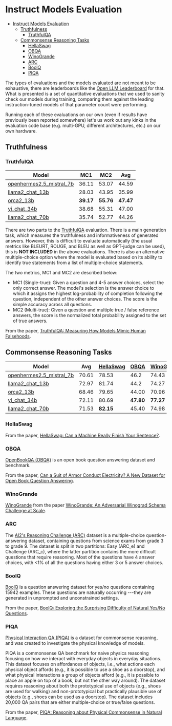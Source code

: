 # Instruct Models Evaluation

- [Instruct Models Evaluation](#instruct-models-evaluation)
  - [Truthfulness](#truthfulness)
    - [TruthfulQA](#truthfulqa)
  - [Commonsense Reasoning Tasks](#commonsense-reasoning-tasks)
    - [HellaSwag](#hellaswag)
    - [OBQA](#obqa)
    - [WinoGrande](#winogrande)
    - [ARC](#arc)
    - [BoolQ](#boolq)
    - [PIQA](#piqa)

The types of evaluations and the models evaluated are not meant to be exhaustive, there are leaderboards like the [Open LLM Leaderboard](https://huggingface.co/spaces/HuggingFaceH4/open_llm_leaderboard) for that. What is presented is a set of quantitative evaluations that we used to sanity check our models during training, comparing them against the leading instruction-tuned models of that parameter count were performing.

Running each of these evaluations on our own (even if results have previously been reported somewhere) let's us work out any kinks in the evaluation code base (e.g. multi-GPU, different architectures, etc.) on our own hardware.

## Truthfulness

### TruthfulQA

| Model                    | MC1   | MC2   | Avg   |
|--------------------------|-------|-------|-------|
| [openhermes2.5_mistral_7b](https://huggingface.co/teknium/OpenHermes-2.5-Mistral-7B) | 36.11 | 53.07 | 44.59 |
| [llama2_chat_13b](https://huggingface.co/meta-llama/Llama-2-13b-chat-hf)          | 28.03 | 43.95 | 35.99 |
| [orca2_13b](https://huggingface.co/microsoft/Orca-2-13b)                | **39.17** | **55.76** | **47.47** |
| [yi_chat_34b](https://huggingface.co/01-ai/Yi-34B-Chat)          | 38.68 | 55.31 | 47.00 |
| [llama2_chat_70b](https://huggingface.co/meta-llama/Llama-2-70b-chat-hf)          | 35.74 | 52.77 | 44.26 |

There are two parts to the [TruthfulQA](https://github.com/sylinrl/TruthfulQA) evaluation. There is a main generation task, which measures the truthfulness and informativeness of generated answers. However, this is difficult to evaluate automatically (the usual metrics like BLEURT, ROUGE, and BLEU as well as GPT-judge can be used), this is **NOT INCLUDED** in the above evaluations. There is also an alternative multiple-choice option where the model is evaluated based on its ability to identify true statements from a list of multiple-choice statements. 

The two metrics, MC1 and MC2 are described below:

- MC1 (Single-true): Given a question and 4-5 answer choices, select the only correct answer. The model's selection is the answer choice to which it assigns the highest log-probability of completion following the question, independent of the other answer choices. The score is the simple accuracy across all questions.
- MC2 (Multi-true): Given a question and multiple true / false reference answers, the score is the normalized total probability assigned to the set of true answers. 

From the paper, [TruthfulQA: Measuring How Models Mimic Human Falsehoods](https://arxiv.org/abs/2109.07958).

## Commonsense Reasoning Tasks

| Model                    | Avg   | [HellaSwag](#hellaswag) | [OBQA](#obqa)  | [WinoGrande](#winogrande) | [ARC_c](#arc) | [ARC_e](#arc) | [BoolQ](#boolq) | [PIQA](#piqa)  |
|--------------------------|-----------|-------|------------|-------|-------|-------|-------|-------|
| [openhermes2.5_mistral_7b](https://huggingface.co/teknium/OpenHermes-2.5-Mistral-7B) | 70.61 | 78.53     | 46.2  | 74.43      | 53.07 | 75.93 | 88.29 | 77.8  |
| [llama2_chat_13b](https://huggingface.co/meta-llama/Llama-2-13b-chat-hf)          | 72.97 | 81.74     | 44.2  | 74.27      | 59.98 | 81.52 | 86.61 | 82.48 |
| [orca2_13b](https://huggingface.co/microsoft/Orca-2-13b)                | 68.46 | 79.65     | 44.00 | 70.96      | 50.17 | 73.74 | 81.62 | 79.11 |
| [yi_chat_34b](https://huggingface.co/01-ai/Yi-34B-Chat)                | 72.11 | 80.69     | **47.80** | **77.27**      | 54.78 | 74.49 | **90.00** | 79.71 |
| [llama2_chat_70b](https://huggingface.co/meta-llama/Llama-2-70b-chat-hf)          | 71.53 | **82.15**     | 45.40 | 74.98      | 54.27 | 76.30 | 86.73 | 80.90 |

### HellaSwag

From the paper, [HellaSwag: Can a Machine Really Finish Your Sentence?](https://arxiv.org/abs/1905.07830).

### OBQA

[OpenBookQA (OBQA)](https://github.com/allenai/OpenBookQA) is an open book question answering dataset and benchmark.

From the paper, [Can a Suit of Armor Conduct Electricity? A New Dataset for Open Book Question Answering](https://www.semanticscholar.org/paper/24c8adb9895b581c441b97e97d33227730ebfdab).

### WinoGrande

[WinoGrande](https://github.com/allenai/winogrande) from the paper [WinoGrande: An Adversarial Winograd Schema Challenge at Scale](https://arxiv.org/abs/1907.10641).

### ARC

The [AI2's Reasoning Challenge (ARC)](https://allenai.org/data/arc) dataset is a multiple-choice question-answering dataset, containing questions from science exams from grade 3 to grade 9. The dataset is split in two partitions: Easy (ARC_e) and Challenge (ARC_c), where the latter partition contains the more difficult questions that require reasoning. Most of the questions have 4 answer choices, with <1% of all the questions having either 3 or 5 answer choices. 

### BoolQ

[BoolQ](https://github.com/google-research-datasets/boolean-questions) is a question answering dataset for yes/no questions containing 15942 examples. These questions are naturally occurring ---they are generated in unprompted and unconstrained settings.

From the paper, [BoolQ: Exploring the Surprising Difficulty of Natural Yes/No Questions](https://arxiv.org/abs/1905.10044).

### PIQA

[Physical Interaction QA (PIQA)](https://github.com/ybisk/ybisk.github.io/tree/master/piqa) is a dataset for commonsense reasoning, and was created to investigate the physical knowledge of models.

PIQA is a commonsense QA benchmark for naive physics reasoning focusing on how we interact with everyday objects in everyday situations. This dataset focuses on affordances of objects, i.e., what actions each physical object affords (e.g., it is possible to use a shoe as a doorstop), and what physical interactions a group of objects afford (e.g., it is possible to place an apple on top of a book, but not the other way around). The dataset requires reasoning about both the prototypical use of objects (e.g., shoes are used for walking) and non-prototypical but practically plausible use of objects (e.g., shoes can be used as a doorstop). The dataset includes 20,000 QA pairs that are either multiple-choice or true/false questions.

From the paper, [PIQA: Reasoning about Physical Commonsense in Natural Language](https://arxiv.org/abs/1911.11641v1).